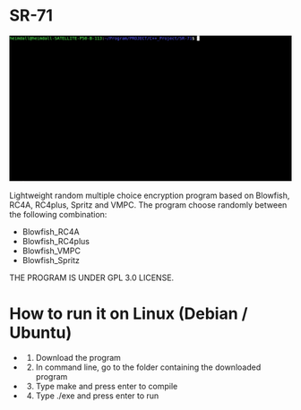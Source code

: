 # SR-71

![Output](https://github.com/AndryRafam/Program-Output/blob/master/Output.gif)

Lightweight random multiple choice encryption program based on Blowfish, RC4A, RC4plus, Spritz and VMPC. The program choose randomly between the following combination:
  - Blowfish_RC4A
  - Blowfish_RC4plus
  - Blowfish_VMPC
  - Blowfish_Spritz

THE PROGRAM IS UNDER GPL 3.0 LICENSE.

# How to run it on Linux (Debian / Ubuntu)
- 1) Download the program
- 2) In command line, go to the folder containing the downloaded program
- 3) Type make and press enter to compile
- 4) Type ./exe and press enter to run
